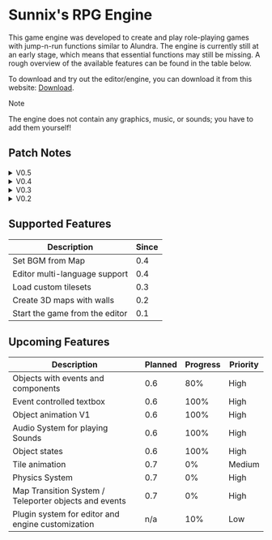 # Sunnix's RPG Engine

This game engine was developed to create and play role-playing games with jump-n-run functions similar to Alundra.
The engine is currently still at an early stage, which means that essential functions may still be missing.
A rough overview of the available features can be found in the table below.

To download and try out the editor/engine, you can download it from this website: [Download](https://sunnix.de/downloads).

> [!NOTE]
> The engine does not contain any graphics, music, or sounds; you have to add them yourself!

## Patch Notes

<details>
  <summary>V0.5</summary>
  
  - New loading dialog
  - Audio system
    - Audio files can now be loaded into the game file.
    - Maps can now have audio files assigned as background music.
  - Language packs (texts are now loaded from language packs, allowing the editor to support multiple languages)

</details>

<details>
  <summary>V0.4</summary>
  
  - With the CTRL key you can:
    - Scroll with the mouse wheel (initially only the map and not the tileset)
    - Drag with the left (primary) mouse button to move your view.
    - With the Shift key, you now have an additional layer per tile. This layer is drawn above the previous layer.
  - Additionally, you can now choose between SingleDraw (draw a single tile), DragFillDraw-Rect (drag from a start point to an endpoint and fill all tiles in between in a rectangle), and the normal Fill (like in Paint).
  - You can also toggle the grid on and off.
  - Finally, I have added options under the "Game" menu when opening the game.

</details>

<details>
  <summary>V0.3</summary>

  - Added start map
    - To run the game, you now have to select a start map.
    - The selected map is displayed in green.
    - This allows for testing each map individually.
  - Added tilesets
    - These are available under the Resource Manager.
  - The selected graphic of the tileset of maps now runs over the tilesets.

</details>

<details>
  <summary>V0.2</summary>

  - Added modules and modes
  - 3 Modes for:
    - (F1) Selecting tiles to manipulate them in height and, in the future, setting tile properties.
    - (F2) Drawing the top/ground of a tile.
    - (F3) Drawing the walls of tiles.
  - Added wall handling

</details>

## Supported Features

| Description                     | Since   |
|---------------------------------|---------|
| Set BGM from Map                | 0.4     |
| Editor multi-language support   | 0.4     |
| Load custom tilesets            | 0.3     |
| Create 3D maps with walls       | 0.2     |
| Start the game from the editor  | 0.1     |

## Upcoming Features

| Description                                           | Planned | Progress | Priority |
|-------------------------------------------------------|---------|----------|----------|
| Objects with events and components                    | 0.6     | 80%      | High     |
| Event controlled textbox                              | 0.6     | 100%     | High     |
| Object animation V1                                   | 0.6     | 100%     | High     |
| Audio System for playing Sounds                       | 0.6     | 100%     | High     |
| Object states                                         | 0.6     | 100%     | High     |
| Tile animation                                        | 0.7     | 0%       | Medium   |
| Physics System                                        | 0.7     | 0%       | High     |
| Map Transition System / Teleporter objects and events | 0.7     | 0%       | High     |
| Plugin system for editor and engine customization     | n/a     | 10%      | Low      |
